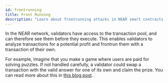 ```yaml
---
id: frontrunning
title: Front Running
description: "Learn about frontrunning attacks in NEAR smart contracts and how to prevent them with proper transaction ordering and MEV protection techniques."
---
```


In the NEAR network, validators have access to the transaction pool, and can therefore see them before they execute. This enables validators to analyze transactions for a potential profit and frontrun them with a transaction of their own.

For example, imagine that you make a game where users are paid for solving puzzles. If not handled carefully, a validator could swap a transaction with the valid answer for one of its own and claim the prize. You can read more about this in [this blog post](https://www.paradigm.xyz/2020/08/ethereum-is-a-dark-forest).
